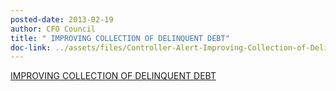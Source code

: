 ```yaml
---
posted-date: 2013-02-19
author: CFO Council
title: " IMPROVING COLLECTION OF DELINQUENT DEBT"
doc-link: ../assets/files/Controller-Alert-Improving-Collection-of-Delinquent-Debt.pdf
---
```


[IMPROVING COLLECTION OF DELINQUENT DEBT]({{site.baseurl}}/assets/files/Controller-Alert-Improving-Collection-of-Delinquent-Debt-1.4.13.pdf)
